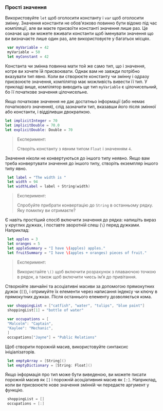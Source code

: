 ### Прості значення
Використовуйте `let` щоб оголосити константу і `var` щоб оголосити змінну. Значення константи не обов'язково повинно бути відомо під час компіляції, але ви маєте присвоїти константі значення лише раз. Це означає що ви можете вживати константи щоб іменувати значення що ви визначаєте лише один раз, але використовуєте у багатьох місцях.
```swift
 var myVariable = 42
 myVariable = 50
 let myConstant = 42
 ```
Константа чи змінна повинна мати той же само тип, що і значення, котре ви хочете їй присвоювати. Однак вам не завжди потрібно вказувати тип явно. Коли ви створюєте константу чи змінну і одразу присвоюєте значення, компілятор має можливість вивести її тип. У прикладі вище, компілятор виводить ще тип `myVariable` є цілочисельний, бо її початкове значення цілочисельне.

Якщо початкове значення не дає достатньо інформації (або немає початкового значення), слід зазначити тип, вказавши його після змінної або константи, і відділивши двокрапкою.
```swift
let implicitInteger = 70
let implicitDouble = 70.0
let explicitDouble: Double = 70
```
> Експеримент:
> 
> Створіть константу з явним типом `Float` і значенням `4`.

Значення ніколи не конвертуються до іншого типу неявно. Якщо вам треба конвертувати значення до іншого типу, створіть екземпляр іншого типу явно.
```swift
 let label = "The width is "
 let width = 94
 let widthLabel = label + String(width)
```
> Експеримент:
>
> Спробуйте прибрати конвертацію до `String` в останньому рядку. Яку помилку ви отримаєте?

Є навіть простіший спосіб включити значення до рядка: напишіть вираз у круглих дужках, і поставте зворотній слеш (`\`) перед дужками. Наприклад:
```swift
 let apples = 3
 let oranges = 5
 let appleSummary = "I have \(apples) apples."
 let fruitSummary = "I have \(apples + oranges) pieces of fruit."
```
> Експеримент:
>
> Використайте `\()` щоб включити розрахунок з плаваючою точкою в рядок, а також щоб включити чиєсь ім’я до привітання.

Створюйте звичайні та асоціативні масиви за допомогою прямокутних дужок (`[]`), і отримуйте їх елементи через написання індексу чи ключу в прямокутних дужках. Після останнього елементу дозволяється кома.

```swift
 var shoppingList = ["catfish", "water", "tulips", "blue paint"]
 shoppingList[1] = "bottle of water"
 
 var occupations = [
 "Malcolm": "Captain",
 "Kaylee": "Mechanic",
 ]
 occupations["Jayne"] = "Public Relations"
```
Щоб створити порожній масив, використовуйте синтаксис ініціалізаторів.
```swift
 let emptyArray = [String]()
 let emptyDictionary = [String: Float]()
```

Якщо інформація про тип може бути виведеною, ви можете писати порожній масив як `[]` і порожній асоціативния масив як `[:]`. Наприклад, коли ви присвоюєте нове значення змінній чи передаєте аргумент у функцію.
```swift
 shoppingList = []
 occupations = [:]
```